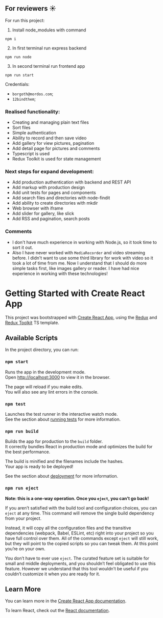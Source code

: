 ## For reviewers ☀️

For run this project:

1. Install node_modules with command

```
npm i
```

2. In first terminal run express backend

```
npm run node
```

3. In second terminal run frontend app

```
npm run start
```

Credentials:

- `borgoth@mordos.com`;
- `12bindthem`;

### Realised functionality:

- Creating and managing plain text files
- Sort files
- Simple authentication
- Ability to record and then save video
- Add gallery for view pictures, pagination
- Add detail page for pictures and comments
- Typescript is used
- Redux Toolkit is used for state management

### Next steps for expand development:

- Add production authentication with backend and REST API
- Add markup with production design
- Add unit tests for pages and components
- Add search files and directories with node-findit
- Add ability to create directories with mkdir
- Web browser with iframe
- Add slider for gallery, like slick
- Add RSS and pagination, search posts

### Comments

- I don't have much experience in working with Node.js, so it took time to sort it out.
- Also I have never worked with `MediaRecorder` and video streaming before. I didn't want to use some third library for work with video so it took a lot of time from me.
  Now I understand that I should do more simple tasks first, like images gallery or reader.
  I have had nice experience in working with these technologies!

# Getting Started with Create React App

This project was bootstrapped with [Create React App](https://github.com/facebook/create-react-app), using the [Redux](https://redux.js.org/) and [Redux Toolkit](https://redux-toolkit.js.org/) TS template.

## Available Scripts

In the project directory, you can run:

### `npm start`

Runs the app in the development mode.\
Open [http://localhost:3000](http://localhost:3000) to view it in the browser.

The page will reload if you make edits.\
You will also see any lint errors in the console.

### `npm test`

Launches the test runner in the interactive watch mode.\
See the section about [running tests](https://facebook.github.io/create-react-app/docs/running-tests) for more information.

### `npm run build`

Builds the app for production to the `build` folder.\
It correctly bundles React in production mode and optimizes the build for the best performance.

The build is minified and the filenames include the hashes.\
Your app is ready to be deployed!

See the section about [deployment](https://facebook.github.io/create-react-app/docs/deployment) for more information.

### `npm run eject`

**Note: this is a one-way operation. Once you `eject`, you can’t go back!**

If you aren’t satisfied with the build tool and configuration choices, you can `eject` at any time. This command will remove the single build dependency from your project.

Instead, it will copy all the configuration files and the transitive dependencies (webpack, Babel, ESLint, etc) right into your project so you have full control over them. All of the commands except `eject` will still work, but they will point to the copied scripts so you can tweak them. At this point you’re on your own.

You don’t have to ever use `eject`. The curated feature set is suitable for small and middle deployments, and you shouldn’t feel obligated to use this feature. However we understand that this tool wouldn’t be useful if you couldn’t customize it when you are ready for it.

## Learn More

You can learn more in the [Create React App documentation](https://facebook.github.io/create-react-app/docs/getting-started).

To learn React, check out the [React documentation](https://reactjs.org/).
